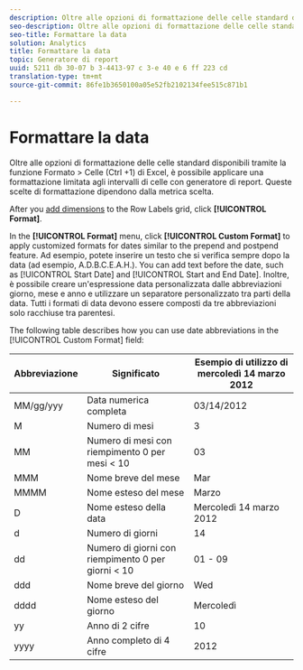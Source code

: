 ```yaml
---
description: Oltre alle opzioni di formattazione delle celle standard disponibili tramite la funzione Formato > Celle (Ctrl +1) di Excel, è possibile applicare una formattazione limitata agli intervalli di celle con generatore di report. Queste scelte di formattazione dipendono dalla metrica scelta.
seo-description: Oltre alle opzioni di formattazione delle celle standard disponibili tramite la funzione Formato > Celle (Ctrl +1) di Excel, è possibile applicare una formattazione limitata agli intervalli di celle con generatore di report. Queste scelte di formattazione dipendono dalla metrica scelta.
seo-title: Formattare la data
solution: Analytics
title: Formattare la data
topic: Generatore di report
uuid: 5211 db 30-07 b 3-4413-97 c 3-e 40 e 6 ff 223 cd
translation-type: tm+mt
source-git-commit: 86fe1b3650100a05e52fb2102134fee515c871b1

---
```



# Formattare la data

Oltre alle opzioni di formattazione delle celle standard disponibili tramite la funzione Formato &gt; Celle (Ctrl +1) di Excel, è possibile applicare una formattazione limitata agli intervalli di celle con generatore di report. Queste scelte di formattazione dipendono dalla metrica scelta.

After you [add dimensions](../../../analyze/report-builder/layout/c-metrics-dimensions/t-add-metrics-and-dimensions.md#task_E3F520C020F64C5A96DC5C96FEF71FC4) to the Row Labels grid, click **[!UICONTROL Format]**.

In the **[!UICONTROL Format]** menu, click **[!UICONTROL Custom Format]** to apply customized formats for dates similar to the prepend and postpend feature. Ad esempio, potete inserire un testo che si verifica sempre dopo la data (ad esempio, A.D.B.C.E.A.H.). You can add text before the date, such as [!UICONTROL Start Date] and [!UICONTROL Start and End Date]. Inoltre, è possibile creare un'espressione data personalizzata dalle abbreviazioni giorno, mese e anno e utilizzare un separatore personalizzato tra parti della data. Tutti i formati di data devono essere composti da tre abbreviazioni solo racchiuse tra parentesi.

The following table describes how you can use date abbreviations in the [!UICONTROL Custom Format] field:

| Abbreviazione | Significato | Esempio di utilizzo di mercoledì 14 marzo 2012 |
|--- |--- |--- |
| MM/gg/yyy | Data numerica completa | 03/14/2012 |
| M | Numero di mesi | 3 |
| MM | Numero di mesi con riempimento 0 per mesi &lt; 10 | 03 |
| MMM | Nome breve del mese | Mar |
| MMMM | Nome esteso del mese | Marzo |
| D | Nome esteso della data | Mercoledì 14 marzo 2012 |
| d | Numero di giorni | 14 |
| dd | Numero di giorni con riempimento 0 per giorni &lt; 10 | 01 - 09 |
| ddd | Nome breve del giorno | Wed |
| dddd | Nome esteso del giorno | Mercoledì |
| yy | Anno di 2 cifre | 10 |
| yyyy | Anno completo di 4 cifre | 2012 |